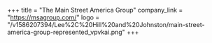 +++
title = "The Main Street America Group"
company_link = "https://msagroup.com/"
logo = "/v1586207394/Lee%2C%20Hill%20and%20Johnston/main-street-america-group-represented_vpvkai.png"
+++